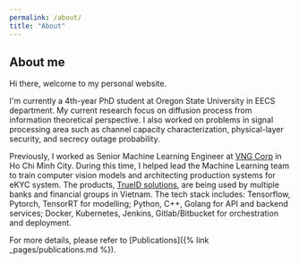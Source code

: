 ```yaml
---
permalink: /about/
title: "About"
---
```

## About me

Hi there, welcome to my personal website. 

I'm currently a 4th-year PhD student at Oregon State University in EECS department. My current research focus on diffusion process from information theoretical perspective. I also worked on problems in signal processing area such as channel capacity characterization, physical-layer security, and secrecy outage probability. 

Previously, I worked as Senior Machine Learning Engineer at [VNG Corp](https://vng.com.vn/) in Ho Chi Minh City. During this time, I helped lead the Machine Learning team to train computer vision models and architecting production systems for eKYC system. The products, [TrueID solutions](https://trueid.ai/), are being used by multiple banks and financial groups in Vietnam. The tech stack includes: Tensorflow, Pytorch, TensorRT for modelling; Python, C++, Golang for API and backend services; Docker, Kubernetes, Jenkins, Gitlab/Bitbucket for orchestration and deployment.

For more details, please refer to [Publications]({% link _pages/publications.md %}). 